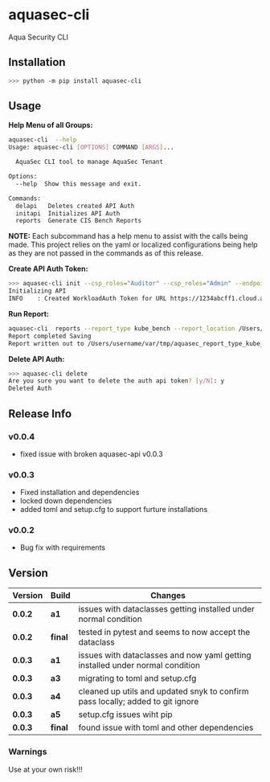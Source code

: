 # aquasec-cli

Aqua Security CLI

## Installation

```bash
>>> python -m pip install aquasec-cli
```

## Usage

__Help Menu of all Groups:__

```bash
aquasec-cli  --help    
Usage: aquasec-cli [OPTIONS] COMMAND [ARGS]...

  AquaSec CLI tool to manage AquaSec Tenant

Options:
  --help  Show this message and exit.

Commands:
  delapi   Deletes created API Auth
  initapi  Initializes API Auth
  reports  Generate CIS Bench Reports
```

__NOTE:__ Each subcommand has a help menu to assist with the calls being made. This project relies on the yaml or localized configurations being help as they are not passed in the commands as of this release.

__Create API Auth Token:__

```bash
>>> aquasec-cli init --csp_roles="Auditor" --csp_roles="Admin" --endpoints="Any"
Initializing API
INFO    : Created WorkloadAuth Token for URL https://1234abcff1.cloud.aquasec.com
```

__Run Report:__

```bash
aquasec-cli  reports --report_type kube_bench --report_location /Users/username/var/tmp
Report completed Saving
Report written out to /Users/username/var/tmp/aquasec_report_type_kube_bench_20230424T153825.json
```

__Delete API Auth:__

```bash
>>> aquasec-cli delete                                              
Are you sure you want to delete the auth api token? [y/N]: y
Deleted Auth
```

## Release Info

### v0.0.4

* fixed issue with broken aquasec-api v0.0.3

### v0.0.3

* Fixed installation and dependencies
* locked down dependencies
* added toml and setup.cfg to support furture installations

### v0.0.2

* Bug fix with requirements

## Version

| Version | Build | Changes |
| ------- | ----- | ------- |
| __0.0.2__ | __a1__ | issues with dataclasses getting installed under normal condition |
| __0.0.2__ | __final__ | tested in pytest and seems to now accept the dataclass |
| __0.0.3__ | __a1__ | issues with dataclasses and now yaml getting installed under normal condition |
| __0.0.3__ | __a3__ | migrating to toml and setup.cfg |
| __0.0.3__ | __a4__ | cleaned up utils and updated snyk to confirm pass locally; added to git ignore |
| __0.0.3__ | __a5__ | setup.cfg issues wiht pip |
| __0.0.3__ | __final__ | found issue with toml and other dependencies |

### Warnings

Use at your own risk!!!
